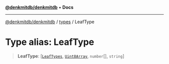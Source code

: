[**@denkmitdb/denkmitdb**](../../README.md) • **Docs**

***

[@denkmitdb/denkmitdb](../../modules.md) / [types](../README.md) / LeafType

# Type alias: LeafType

> **LeafType**: [[`LeafTypes`](../enumerations/LeafTypes.md), [`Uint8Array`](https://developer.mozilla.org/docs/Web/JavaScript/Reference/Global_Objects/Uint8Array), `number`[], `string`]
